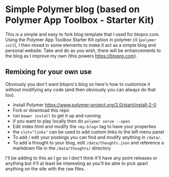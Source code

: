 # Simple Polymer blog (based on Polymer App Toolbox - Starter Kit)
This is a simple and easy to fork blog template that I used for btopro.com. Using the Polymer App Toolbox Starter Kit option in polymer cli (`polymer init`), I then mixed in some elements to make it act as a simple blog and personal website. Take and do as you wish, there will be enhancements to the blog as I improve my own (this powers https://btopro.com).

## Remixing for your own use
Obviously you don't want btopro's blog so here's how to customize it without modifying any code (and then obviously you can always do that too).
- Install Polymer https://www.polymer-project.org/2.0/start/install-2-0
- Fork or download this repo
- run `bower install` to get it up and running
- if you want to play locally then do `polymer serve --open`
- Edit index.html and modify the `<my-blog>` tag to have your properties
- the `slot="links"` can be used to add custom links to the left menu panel
- To add / edit your postings you can find and modify anything in `/data/`.
- To add a thought to your blog, edit `/data/thoughts.json` and reference a markdown file in the `/data/thoughts/` directory

I'll be adding to this as I go so I don't think it'll have any point releases or anything but it'll at least be interesting as you'll be able to pick apart anything on the site with the raw files.
